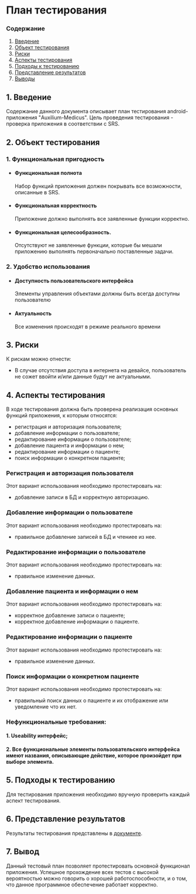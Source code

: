 # План тестирования
 ### Содержание
  1. [Введение](#1)
  2. [Объект тестирования](#2)
  3. [Риски](#4)
  4. [Аспекты тестирования](#5)<br>
  5. [Подходы к тестированию](#6)
  6. [Представление результатов](#7)
  7. [Выводы](#8)
  <a name="1"></a>
 ## 1. Введение
Содержание данного документа описывает план тестирования android-приложения "Auxilium-Medicus". Цель проведения тестирования - проверка приложения в соответствии с SRS.
<a name="2"></a>
 ## 2. Объект тестирования
### 1. Функциональная пригодность
-   #### Функциональная полнота
    Набор функций приложения должен покрывать все возможности, описанные в SRS.
-   #### Функциональная корректность
    Приложение должно выполнять все заявленные функции корректно.
-   #### Функциональная целесообразность.
    Отсутствуют не заявленные функции, которые бы мешали приложению выполнять первоначально поставленные задачи.
### 2. Удобство использования
-   #### Доступность пользовательского интерфейса
    Элементы управления объектами должны быть всегда доступны пользователю
-   #### Актуальность
    Все изменения происходят в режиме реального времени
<a name="3"></a>
## 3. Риски
К рискам можно отнести:
- В случае отсутствия доступа в интернета на девайсе, пользователь не сожет ввойти и/или данные будут не актуальными.
<a name="4"></a>
 ## 4. Аспекты тестирования
В ходе тестирования должна быть проверена реализация основных функций приложения, к которым относятся:
* регистрация и авторизация пользователя;
* добавление информации о пользователе;
* редактирование информации о пользователе;
* добавление пациента и информации о нем;
* редактирование информации о пациенте;
* поиск информации о конкретном пациенте;


### Регистрация и авторизация пользователя
Этот вариант использования необходимо протестировать на:
* добавление записи в БД и корректную авторизацию.

### Добавление информации о пользователе
Этот вариант использования необходимо протестировать на:
* правильное добавление записей в БД и чтениее из нее.

### Редактирование информации о пользователе
Этот вариант использования необходимо протестировать на:
* правильное изменение данных.

### Добавление пациента и информации о нем
Этот вариант использования необходимо протестировать на:
* корректное добавление записи о пациенте;
* корректное добавление информации о пациенте.

### Редактирование информации о пациенте
Этот вариант использования необходимо протестировать на:
* правильное изменение данных.

### Поиск информации о конкретном пациенте
Этот вариант использования необходимо протестировать на:
* правильный поиск данных о пациенте и их отображение или уведомление что их нет.

### Нефункциональные требования:
#### 1. Useability интерфейс;
#### 2. Все функциональные элементы пользовательского интерфейса имеют названия, описывающие действие, которое произойдет при выборе элемента.


<a name="5"></a>
## 5. Подходы к тестированию
Для тестирования приложения необходимо вручную проверить каждый аспект тестирования.

<a name="6"></a>
## 6. Представление результатов
Результаты тестирования представлены в [документе]().

<a name="7"></a>
## 7. Вывод
Данный тестовый план позволяет протестировать основной функционал приложения. Успешное прохождение всех тестов с высокой вероятностью можно говорить о хорошей работоспособности, и о том, что данное программное обеспечение работает корректно.

    
